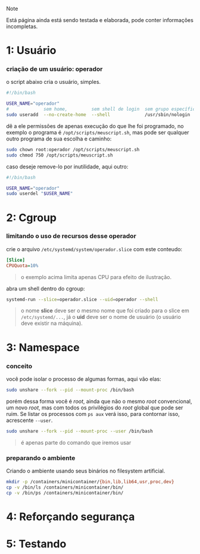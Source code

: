 > [!NOTE]
> Está página ainda está sendo testada e elaborada, pode conter informações incompletas.

# 1: Usuário

### criação de um usuário: operador
o script abaixo cria o usuário, simples.
```sh
#!/bin/bash

USER_NAME="operador"
#             sem home,         sem shell de login  sem grupo específico    nome dele
sudo useradd  --no-create-home  --shell             /usr/sbin/nologin       "$USER_NAME"
```
dê a ele permissões de apenas execução do que lhe foi programado, no exemplo o programa é `/opt/scripts/meuscript.sh`, mas pode ser qualquer outro programa de sua escolha e caminho:
```sh
sudo chown root:operador /opt/scripts/meuscript.sh
sudo chmod 750 /opt/scripts/meuscript.sh
```


caso deseje remove-lo por inutilidade, aqui outro:
```sh
#!/bin/bash

USER_NAME="operador"
sudo userdel "$USER_NAME"
```

# 2: Cgroup

### limitando o uso de recursos desse operador
crie o arquivo `/etc/systemd/system/operador.slice` com este conteudo:
```ini
[Slice]
CPUQuota=10%
```
> o exemplo acima limita apenas CPU para efeito de ilustração.

abra um shell dentro do cgroup:
```sh
systemd-run --slice=operador.slice --uid=operador --shell
```
> o nome **slice** deve ser o mesmo nome que foi criado para o slice em `/etc/systemd/...`, já o **uid** deve ser o nome de usuário (o usuário deve existir na máquina).

# 3: Namespace
### conceito
você pode isolar o processo de algumas formas, aqui vão elas:
```sh
sudo unshare --fork --pid --mount-proc /bin/bash
```
porém dessa forma você é *root*, ainda que não o mesmo *root* convencional, um novo *root*, mas com todos os privilégios do *root* global que pode ser ruim. Se listar os processos com `ps aux` verá isso, para contornar isso, acrescente `--user`.
```sh
sudo unshare --fork --pid --mount-proc --user /bin/bash
```
> é apenas parte do comando que iremos usar

### preparando o ambiente
Criando o ambiente usando seus binários no filesystem artificial.
```sh
mkdir -p /containers/minicontainer/{bin,lib,lib64,usr,proc,dev}
cp -v /bin/ls /containers/minicontainer/bin/
cp -v /bin/ps /containers/minicontainer/bin/
```

# 4: Reforçando segurança

# 5: Testando
